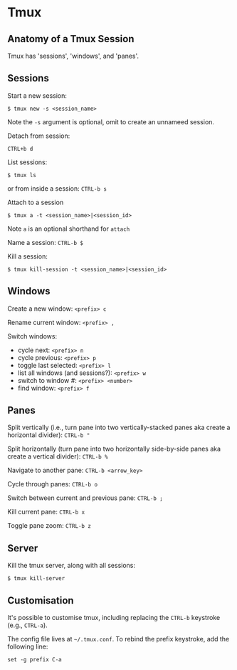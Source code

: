 Tmux
====

Anatomy of a Tmux Session
-------------------------
Tmux has 'sessions', 'windows', and 'panes'.

Sessions
--------

Start a new session:

```console
$ tmux new -s <session_name>
```

Note the `-s` argument is optional, omit to create an unnameed session.

Detach from session:

`CTRL+b d`

List sessions:
```console
$ tmux ls
```

or from inside a session:
`CTRL-b s`

Attach to a session

```console
$ tmux a -t <session_name>|<session_id>
```

Note `a` is an optional shorthand for `attach`

Name a session:
`CTRL-b $`

Kill a session:

```console
$ tmux kill-session -t <session_name>|<session_id>
```

Windows
-------

Create a new window:
`<prefix> c`

Rename current window:
`<prefix> ,`

Switch windows:
- cycle next: `<prefix> n`
- cycle previous: `<prefix> p`
- toggle last selected: `<prefix> l`
- list all windows (and sessions?): `<prefix> w`
- switch to window #: `<prefix> <number>`
- find window: `<prefix> f`


Panes
-----

Split vertically (i.e., turn pane into two vertically-stacked panes aka create a horizontal divider):
`CTRL-b "`

Split horizontally (turn pane into two horizontally side-by-side panes aka create a vertical divider):
`CTRL-b %`

Navigate to another pane:
`CTRL-b <arrow_key>`

Cycle through panes:
`CTRL-b o`

Switch between current and previous pane:
`CTRL-b ;`

Kill current pane:
`CTRL-b x`

Toggle pane zoom:
`CTRL-b z`

Server
------

Kill the tmux server, along with all sessions:
```console
$ tmux kill-server
```

Customisation
-------------

It's possible to customise tmux, including replacing the `CTRL-b` keystroke (e.g.,
`CTRL-a`).

The config file lives at `~/.tmux.conf`. To rebind the prefix keystroke, add the 
following line:
```
set -g prefix C-a
```
